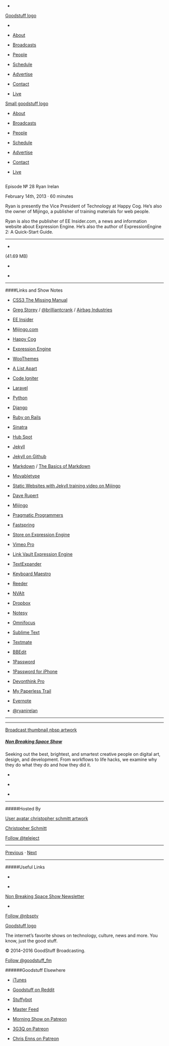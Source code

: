 

-
[Goodstuff logo](http://www.goodstuff.fm/)[](/assets/goodstuff_logo-17c1fe6f378352de5d7345f76152130b.svg)

-


-  [About](/about)

-  [Broadcasts](/broadcasts)

-  [People](/people)

-  [Schedule](/schedule)

-  [Advertise](/advertise)

-  [Contact](/contact)

-  [Live](/live)


[Small goodstuff logo](http://www.goodstuff.fm/)[](/assets/small_goodstuff_logo-bf032e72b9ec41494f4d90905f1ad619.svg)


-  [About](/about)

-  [Broadcasts](/broadcasts)

-  [People](/people)

-  [Schedule](/schedule)

-  [Advertise](/advertise)

-  [Contact](/contact)

-  [Live](/live)


##
Episode № 28
Ryan Irelan


February 14th, 2013
&middot;
60
minutes


Ryan is presently the Vice President of Technology at Happy Cog. He’s also the owner of Mijingo, a publisher of training materials for web people.


Ryan is also the publisher of EE Insider.com, a news and information website about Expression Engine. He’s also the author of ExpressionEngine 2: A Quick-Start Guide.


------------------------------


-
[](http://podcasts-1.feedpress.co/10609/nbsp-28.mp3)(41.69 MB)

-
[](http://twitter.com/intent/tweet?text=Non%20Breaking%20Space%20Show%20%E2%84%96%2028%20on%20@goodstuff_fm%20-%20http://goodstuff.fm/nbsp/28)

-
[](http://www.facebook.com/sharer/sharer.php?u=http://goodstuff.fm/nbsp/28)


------------------------------


####Links and Show Notes

-  [CSS3 The Missing Manual](http://shop.oreilly.com/product/0636920024996.do)

-  [Greg Storey](http://www.gregstorey.com) /  [@brilliantcrank](https://twitter.com/brilliantcrank) /  [Airbag Industries](http://www.airbagindustries.com)

-  [EE Insider](http://eeinsider.com)

-  [Mijingo.com](http://mijingo.com)

-  [Happy Cog](http://happycog.com)

-  [Expression Engine](http://ellislab.com/expressionengine)

-  [WooThemes](http://www.woothemes.com)

-  [A List Apart](http://alistapart.com)

-  [Code Igniter](http://ellislab.com/codeigniter)

-  [Laravel](http://laravel.com)

-  [Python](http://www.python.org)

-  [Django](https://www.djangoproject.com)

-  [Ruby on Rails](http://rubyonrails.org)

-  [Sinatra](http://www.sinatrarb.com)

-  [Hub Spot](http://www.hubspot.com)

-  [Jekyll](http://jekyllrb.com)

-  [Jekyll on Github](https://github.com/mojombo/jekyll)

-  [Markdown](http://daringfireball.net/projects/markdown/) /  [The Basics of Markdown](http://mijingo.com/products/screencasts/basics-of-markdown/)

-  [Movabletype](http://www.movabletype.org)

-  [Static Websites with Jekyll training video on Mijingo](http://mijingo.com/products/screencasts/static-websites-with-jekyll/)

-  [Dave Rupert](http://daverupert.com)

-  [Mijingo](http://mijingo.com)

-  [Pragmatic Programmers](http://pragprog.com)

-  [Fastspring](http://www.fastspring.com)

-  [Store on Expression Engine](http://exp-resso.com/store)

-  [Vimeo Pro](https://vimeo.com/pro)

-  [Link Vault Expression Engine](http://devot-ee.com/add-ons/link-vault)

-  [TextExpander](http://smilesoftware.com/TextExpander/index.html)

-  [Keyboard Maestro](http://www.keyboardmaestro.com/main/)

-  [Reeder](http://reederapp.com)

-  [NVAlt](http://brettterpstra.com/projects/nvalt/)

-  [Dropbox](https://www.dropbox.com)

-  [Notesy](http://notesy-app.com)

-  [Omnifocus](http://www.omnigroup.com/products/omnifocus/)

-  [Sublime Text](http://www.sublimetext.com)

-  [Textmate](http://macromates.com)

-  [BBEdit](http://www.barebones.com/products/bbedit/index.html)

-  [1Password](https://agilebits.com/onepassword)

-  [1Password for iPhone](https://agilebits.com/onepassword/ios)

-  [Devonthink Pro](http://www.devontechnologies.com/products/devonthink/overview.html)

-  [My Paperless Trail](http://cognition.happycog.com/article/my-paperless-trail)

-  [Evernote](http://evernote.com)

-  [@ryanirelan](http://twitter.com/ryanirelan)


------------------------------


------------------------------


[Broadcast thumbnail nbsp artwork](/nbsp)[](https://goodstuffs3.s3.amazonaws.com/uploads/broadcast/image/19/broadcast_thumbnail_nbsp_artwork.png)

##### [Non Breaking Space Show](/nbsp)


Seeking out the best, brightest, and smartest creative people on digital art, design, and development. From workflows to life hacks, we examine why they do what they do and how they did it.

-
[](http://itunes.apple.com/us/podcast/the-non-breaking-space-show/id507162981)

-
[](http://feeds.goodstuff.fm/nbsp)

-
[](mailto:chris@goodstuff.fm?cc=sponsorship%40goodstuff.fm&subject=%5BGoodStuff%20FM%5D%20Sponsorship%20Inquiry%20for%20Non%20Breaking%20Space%20Show)


------------------------------


#####Hosted By


[User avatar christopher schmitt artwork](/people/christopher-schmitt)[](https://goodstuffs3.s3.amazonaws.com/uploads/user/avatar/20/user_avatar_christopher-schmitt_artwork.png)

[Christopher Schmitt](/people/christopher-schmitt)


[Follow @teleject](https://twitter.com/teleject)


------------------------------


[Previous](/nbsp/27)
&middot;
[Next](/nbsp/29)


------------------------------


#####Useful Links

-
[](mailto:chris@goodstuff.fm?subject=%5BGoodstuff%20FM%5D%20Feedback%20for%20Non%20Breaking%20Space%20Show)

-
[Non Breaking Space Show Newsletter](http://www.goodstuff.fm/nbsp/newsletter)


-
[Follow @nbsptv](https://twitter.com/nbsptv)


[Goodstuff logo](http://www.goodstuff.fm/)[](/assets/goodstuff_logo-17c1fe6f378352de5d7345f76152130b.svg)


The internet’s favorite shows on technology, culture, news and more. You know, just the good stuff.


&copy; 2014&ndash;2016 GoodStuff Broadcasting.

[Follow @goodstuff_fm](https://twitter.com/goodstufffm)


######Goodstuff Elsewhere

-  [iTunes](https://itunes.apple.com/us/artist/goodstuff-fm/id843385597?mt=2)

-  [Goodstuff on Reddit](https://www.reddit.com/r/Goodstuff_fm/)

-  [Stuffybot](http://stuffybot.goodstuff.fm)

-  [Master Feed](/master/feed)

-  [Morning Show on Patreon](https://www.patreon.com/morningshow)

-  [3G3Q on Patreon](https://www.patreon.com/3g3q)

-  [Chris Enns on Patreon](https://www.patreon.com/ichris)
